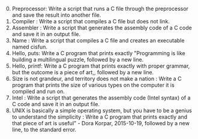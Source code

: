 0. Preprocessor: Write a script that runs a C file through the preprocessor and save the result into another file.
1. Compiler : Write a script that compiles a C file but does not link.
2. Assembler : Write a script that generates the assembly code of a C code and save it in an output file.
3. Name : Write a script that compiles a C file and creates an executable named cisfun.
4. Hello, puts: Write a C program that prints exactly "Programming is like building a multilingual puzzle, followed by a new line.
5. Hello, printf: Write a C program that prints exactly with proper grammar, but the outcome is a piece of art,, followed by a new line.
6. Size is not grandeur, and territory does not make a nation : Write a C program that prints the size of various types on the computer it is compiled and run on.
7. Intel : Write a script that generates the assembly code (Intel syntax) of a C code and save it in an output file.
8. UNIX is basically a simple operating system, but you have to be a genius to understand the simplicity : Write a C program that prints exactly and that piece of art is useful" - Dora Korpar, 2015-10-19, followed by a new line, to the standard error.
